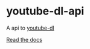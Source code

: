 # youtube-dl-api

A api to [youtube-dl](https://github.com/ytdl-org/youtube-dl)

[Read the docs](./docs/README.md)
